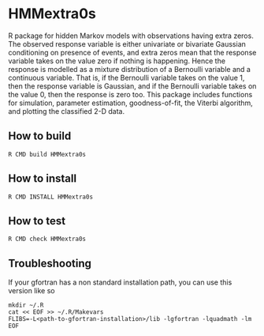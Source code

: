 # HMMextra0s

R package for hidden Markov models with observations having extra zeros. The observed response variable is either univariate or bivariate Gaussian conditioning on presence of events, and extra zeros mean that the response variable takes on the value zero if nothing is happening. Hence the response is modelled as a mixture distribution of a Bernoulli variable and a continuous variable. That is, if the Bernoulli variable takes on the value 1, then the response variable is Gaussian, and if the Bernoulli variable takes on the value 0, then the response is zero too. This package includes functions for simulation, parameter estimation, goodness-of-fit, the Viterbi algorithm, and plotting the classified 2-D data.

## How to build 

```
R CMD build HMMextra0s
```

## How to install

```
R CMD INSTALL HMMextra0s
```

## How to test 

```
R CMD check HMMextra0s
```

## Troubleshooting

If your gfortran has a non standard installation path, you can use this version like so
```
mkdir ~/.R
cat << EOF >> ~/.R/Makevars
FLIBS=-L<path-to-gfortran-installation>/lib -lgfortran -lquadmath -lm
EOF
```


